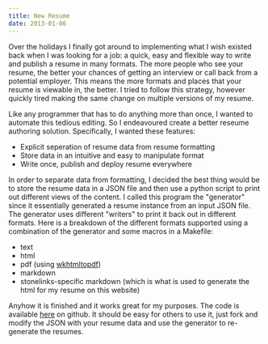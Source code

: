 ```yaml
---
title: New Resume
date: 2013-01-06
---
```


Over the holidays I finally got around to implementing what I wish existed back when I was looking for a job: a quick, easy and flexible way to write and publish a resume in many formats. The more people who see your resume, the better your chances of getting an interview or call back from a potential employer. This means the more formats and places that your resume is viewable in, the better. I tried to follow this strategy, however quickly tired making the same change on multiple versions of my resume.

Like any programmer that has to do anything more than once, I wanted to automate this tedious editing. So I endeavoured create a better reseume authoring solution. Specifically, I wanted these features:

- Explicit seperation of resume data from resume formatting
- Store data in an intuitive and easy to manipulate format
- Write once, publish and deploy resume everywhere

In order to separate data from formatting, I decided the best thing would be to store the resume data in a JSON file and then use a python script to print out different views of the content. I called this program the "generator" since it essentially generated a resume instance from an input JSON file. The generator uses different "writers" to print it back out in different formats. Here is a breakdown of the different formats supported using a combination of the generator and some macros in a Makefile:

- text
- html
- pdf (using [wkhtmltopdf](http://code.google.com/p/wkhtmltopdf/))
- markdown
- stonelinks-specific markdown (which is what is used to generate the html for my resume on this website)

Anyhow it is finished and it works great for my purposes. The code is available [here](https://github.com/Stonelinks/resume) on github. It should be easy for others to use it, just fork and modify the JSON with your resume data and use the generator to re-generate the resumes.

